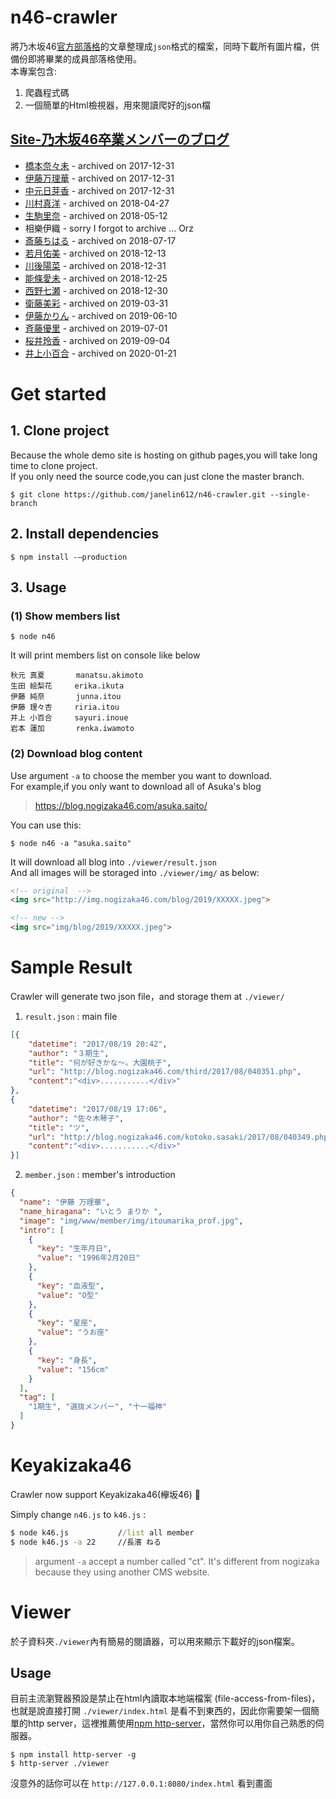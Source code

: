 n46-crawler
===========

將乃木坂46[官方部落格](https://blog.nogizaka46.com/)的文章整理成`json`格式的檔案，同時下載所有圖片檔，供備份即將畢業的成員部落格使用。  
本專案包含:

1. 爬蟲程式碼
2. 一個簡單的Html檢視器，用來閱讀爬好的json檔 

## [Site-乃木坂46卒業メンバーのブログ](https://janelin612.github.io/n46-crawler/)
+ [橋本奈々未](https://janelin612.github.io/n46-crawler/nanami.hashimoto) - archived on 2017-12-31
+ [伊藤万理華](https://janelin612.github.io/n46-crawler/marika.ito) - archived on 2017-12-31
+ [中元日芽香](https://janelin612.github.io/n46-crawler/himeka.nakamoto) - archived on 2017-12-31
+ [川村真洋](https://janelin612.github.io/n46-crawler/mahiro.kawamura) - archived on 2018-04-27
+ [生駒里奈](https://janelin612.github.io/n46-crawler/rina.ikoma) - archived on 2018-05-12
+ 相樂伊織 - sorry I forgot to archive ... Orz
+ [斎藤ちはる](https://janelin612.github.io/n46-crawler/chiharu.saito/) - archived on 2018-07-17
+ [若月佑美](https://janelin612.github.io/n46-crawler/yumi.wakatsuki/) - archived on 2018-12-13
+ [川後陽菜](https://janelin612.github.io/n46-crawler/hina.kawago/) - archived on 2018-12-31
+ [能條愛未](https://janelin612.github.io/n46-crawler/ami.noujo/) - archived on 2018-12-25
+ [西野七瀬](https://janelin612.github.io/n46-crawler/nanase.nishino) - archived on 2018-12-30
+ [衛藤美彩](https://janelin612.github.io/n46-crawler/misa.eto) - archived on 2019-03-31
+ [伊藤かりん](https://janelin612.github.io/n46-crawler/karin.itou) - archived on 2019-06-10
+ [斉藤優里](https://janelin612.github.io/n46-crawler/yuuri.saito) - archived on 2019-07-01
+ [桜井玲香](https://janelin612.github.io/n46-crawler/reika.sakurai) - archived on 2019-09-04
+ [井上小百合](https://janelin612.github.io/n46-crawler/sayuri.inoue) - archived on 2020-01-21

# Get started #

## 1. Clone project
Because the whole demo site is hosting on github pages,you will take long time to clone project.  
If you only need the source code,you can just clone the master branch.

	$ git clone https://github.com/janelin612/n46-crawler.git --single-branch

## 2. Install dependencies

	$ npm install -–production 

## 3. Usage

### (1) Show members list

```
$ node n46
```

It will print members list on console like below

```
秋元 真夏       manatsu.akimoto
生田 絵梨花     erika.ikuta
伊藤 純奈       junna.itou
伊藤 理々杏     riria.itou
井上 小百合     sayuri.inoue
岩本 蓮加       renka.iwamoto
```

### (2) Download blog content

Use argument `-a` to choose the member you want to download.  
For example,if you only want to download all of Asuka's blog

> https://blog.nogizaka46.com/asuka.saito/

You can use this:

```
$ node n46 -a "asuka.saito"
```

It will download all blog into `./viewer/result.json`  
And all images will be storaged into `./viewer/img/` as below:

```html
<!-- original  -->
<img src="http://img.nogizaka46.com/blog/2019/XXXXX.jpeg">

<!-- new -->
<img src="img/blog/2019/XXXXX.jpeg">
```

# Sample Result #
Crawler will generate two json file，and storage them at `./viewer/`

1. `result.json` : main file

```json
[{
	"datetime": "2017/08/19 20:42",
	"author": "３期生",
	"title": "何が好きかな〜。大園桃子",
	"url": "http://blog.nogizaka46.com/third/2017/08/040351.php",
	"content":"<div>...........</div>"
},
{
	"datetime": "2017/08/19 17:06",
	"author": "佐々木琴子",
	"title": "ツ",
	"url": "http://blog.nogizaka46.com/kotoko.sasaki/2017/08/040349.php",
	"content":"<div>...........</div>"
}]
```

2. `member.json` : member's introduction

```json
{
  "name": "伊藤 万理華",
  "name_hiragana": "いとう まりか ",
  "image": "img/www/member/img/itoumarika_prof.jpg",
  "intro": [
    {
      "key": "生年月日",
      "value": "1996年2月20日"
    },
    {
      "key": "血液型",
      "value": "O型"
    },
    {
      "key": "星座",
      "value": "うお座"
    },
    {
      "key": "身長",
      "value": "156cm"
    }
  ],
  "tag": [
    "1期生", "選抜メンバー", "十一福神"
  ]
}
```

# Keyakizaka46
Crawler now support Keyakizaka46(欅坂46) 🎉

Simply change `n46.js` to `k46.js` : 

```cmd
$ node k46.js 			//list all member
$ node k46.js -a 22		//長濱 ねる
```
> argument `-a` accept a number called "ct". It's different from nogizaka because they using another CMS website.

# Viewer
於子資料夾`./viewer`內有簡易的閱讀器，可以用來顯示下載好的json檔案。

## Usage 
目前主流瀏覽器預設是禁止在html內讀取本地端檔案 (file-access-from-files)，也就是說直接打開 `./viewer/index.html` 是看不到東西的，因此你需要架一個簡單的http server，這裡推薦使用[npm http-server](https://www.npmjs.com/package/http-server)，當然你可以用你自己熟悉的伺服器。 

```shell
$ npm install http-server -g
$ http-server ./viewer
```
沒意外的話你可以在 `http://127.0.0.1:8080/index.html` 看到畫面